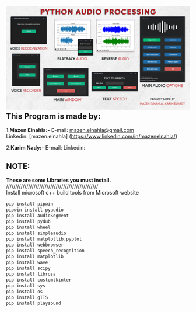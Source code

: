 ![Audio Processing Features](/Screen.png)
This Program is made by:
---------------
1.**Mazen Elnahla:-**
	E-mail: mazen.elnahla@gmail.com  
	Linkedin: [mazen.elnahla] (https://www.linkedin.com/in/mazenelnahla/)  

2.**Karim Nady:-**
	E-mail: 
	Linkedin: 

NOTE:
---------------
**These are some Libraries you must install.**
//////////////////////////////////////////////////  
Install microsoft c++ build tools from Microsoft website  

	pip install pipwin  
	pipwin install pyaudio  
	pip install AudioSegment  
	pip install pydub  
	pip install wheel  
	pip install simpleaudio  
	pip install matplotlib.pyplot  
	pip install webbrowser  
	pip install speech_recognition  
	pip install matplotlib  
	pip install wave  
	pip install scipy  
	pip install librosa  
	pip install customtkinter  
	pip install sys  
	pip install os  
	pip install gTTS  
	pip install playsound  
